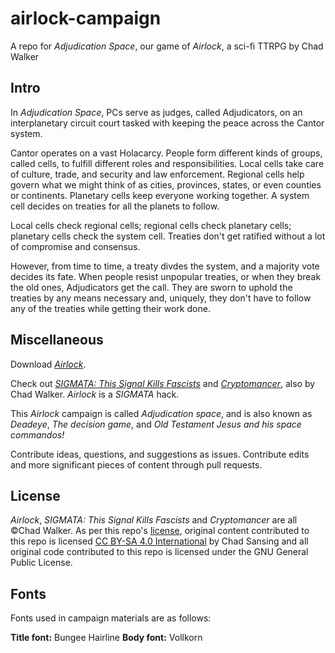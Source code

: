 # airlock-campaign
A repo for *Adjudication Space*, our game of *Airlock*, a sci-fi TTRPG by Chad Walker

## Intro

In *Adjudication Space*, PCs serve as judges, called Adjudicators, on an interplanetary circuit court tasked with keeping the peace across the Cantor system.

Cantor operates on a vast Holacarcy. People form different kinds of groups, called cells, to fulfill different roles and responsibilities. Local cells take care of culture, trade, and security and law enforcement. Regional cells help govern what we might think of as cities, provinces, states, or even counties or continents. Planetary cells keep everyone working together. A system cell decides on treaties for all the planets to follow.

Local cells check regional cells; regional cells check planetary cells; planetary cells check the system cell. Treaties don't get ratified without a lot of compromise and consensus.

However, from time to time, a treaty divdes the system, and a majority vote decides its fate. When people resist unpopular treaties, or when they break the old ones, Adjudicators get the call. They are sworn to uphold the treaties by any means necessary and, uniquely, they don't have to follow any of the treaties while getting their work done.

## Miscellaneous

Download [*Airlock*](https://cdn.discordapp.com/attachments/487257602380791829/487257757808852992/AirlockRPG_ChadWalker.pdf).

Check out [*SIGMATA: This Signal Kills Fascists*](https://www.drivethrurpg.com/product/247973/SIGMATA-This-Signal-Kills-Fascists?src=hottest) and [*Cryptomancer*](http://cryptorpg.com), also by Chad Walker. *Airlock* is a *SIGMATA* hack.

This *Airlock* campaign is called *Adjudication space*, and is also known as *Deadeye*, *The decision game*, and *Old Testament Jesus and his space commandos!*

Contribute ideas, questions, and suggestions as issues. Contribute edits and more significant pieces of content through pull requests.

## License

*Airlock*, *SIGMATA: This Signal Kills Fascists* and *Cryptomancer* are all ©Chad Walker. As per this repo's [license](https://github.com/chadsansing/airlock-campaign/blob/master/LICENSE), original content contributed to this repo is licensed [CC BY-SA 4.0 International](https://creativecommons.org/licenses/by-sa/4.0/) by Chad Sansing and all original code contributed to this repo is licensed under the GNU General Public License.

## Fonts

Fonts used in campaign materials are as follows:

**Title font:** Bungee Hairline
**Body font:** Vollkorn
